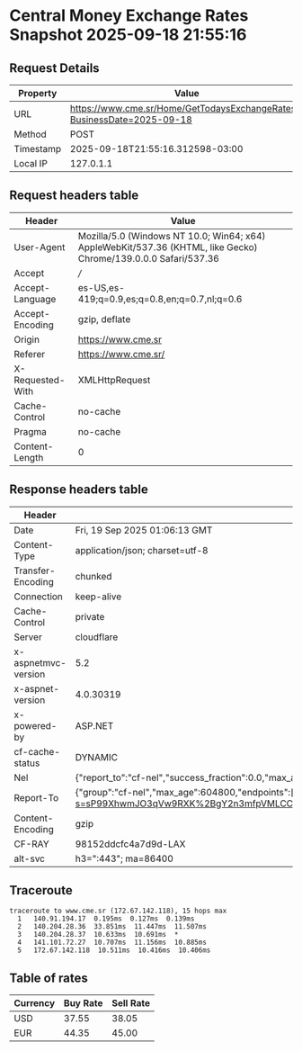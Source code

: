 # Central Money Exchange Rates Snapshot 2025-09-18 21:55:16
## Request Details

| Property | Value |
|----------|-------|
| URL | https://www.cme.sr/Home/GetTodaysExchangeRates/?BusinessDate=2025-09-18 |
| Method | POST |
| Timestamp | 2025-09-18T21:55:16.312598-03:00 |
| Local IP | 127.0.1.1 |
    
## Request headers table

| Header | Value |
|--------|-------|
| User-Agent | Mozilla/5.0 (Windows NT 10.0; Win64; x64) AppleWebKit/537.36 (KHTML, like Gecko) Chrome/139.0.0.0 Safari/537.36 |
| Accept | */* |
| Accept-Language | es-US,es-419;q=0.9,es;q=0.8,en;q=0.7,nl;q=0.6 |
| Accept-Encoding | gzip, deflate |
| Origin | https://www.cme.sr |
| Referer | https://www.cme.sr/ |
| X-Requested-With | XMLHttpRequest |
| Cache-Control | no-cache |
| Pragma | no-cache |
| Content-Length | 0 |

    
## Response headers table
| Header | Value |
|--------|-------|
| Date | Fri, 19 Sep 2025 01:06:13 GMT |
| Content-Type | application/json; charset=utf-8 |
| Transfer-Encoding | chunked |
| Connection | keep-alive |
| Cache-Control | private |
| Server | cloudflare |
| x-aspnetmvc-version | 5.2 |
| x-aspnet-version | 4.0.30319 |
| x-powered-by | ASP.NET |
| cf-cache-status | DYNAMIC |
| Nel | {"report_to":"cf-nel","success_fraction":0.0,"max_age":604800} |
| Report-To | {"group":"cf-nel","max_age":604800,"endpoints":[{"url":"https://a.nel.cloudflare.com/report/v4?s=sP99XhwmJO3qVw9RXK%2BgY2n3mfpVMLCCMGo0g56tJu9BZH89i7LlqiqP9zbj5XO3LN3FjdMVqSIK8hbetfLPNPHK55orJKLNaFg%3D"}]} |
| Content-Encoding | gzip |
| CF-RAY | 98152ddcfc4a7d9d-LAX |
| alt-svc | h3=":443"; ma=86400 |

## Traceroute 

```
traceroute to www.cme.sr (172.67.142.118), 15 hops max
  1   140.91.194.17  0.195ms  0.127ms  0.139ms 
  2   140.204.28.36  33.851ms  11.447ms  11.507ms 
  3   140.204.28.37  10.633ms  10.691ms  * 
  4   141.101.72.27  10.707ms  11.156ms  10.885ms 
  5   172.67.142.118  10.511ms  10.416ms  10.406ms 

```


## Table of rates

| Currency | Buy Rate | Sell Rate |
|----------|----------|-----------|
| USD | 37.55 | 38.05 |
| EUR | 44.35 | 45.00 |
